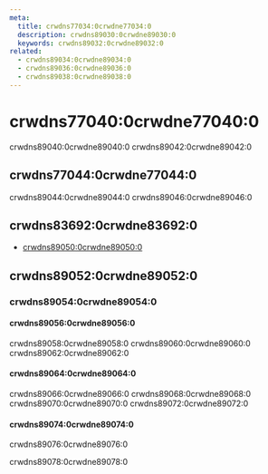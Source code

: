 ```yaml
---
meta:
  title: crwdns77034:0crwdne77034:0
  description: crwdns89030:0crwdne89030:0
  keywords: crwdns89032:0crwdne89032:0
related:
  - crwdns89034:0crwdne89034:0
  - crwdns89036:0crwdne89036:0
  - crwdns89038:0crwdne89038:0
---
```


# crwdns77040:0crwdne77040:0

crwdns89040:0crwdne89040:0 crwdns89042:0crwdne89042:0

<entry-ad />

## crwdns77044:0crwdne77044:0

crwdns89044:0crwdne89044:0 crwdns89046:0crwdne89046:0

<usage name="v-sheet" />

## crwdns83692:0crwdne83692:0

- [crwdns89050:0crwdne89050:0](crwdns89048:0crwdne89048:0)

## crwdns89052:0crwdne89052:0

### crwdns89054:0crwdne89054:0

#### crwdns89056:0crwdne89056:0

crwdns89058:0crwdne89058:0 crwdns89060:0crwdne89060:0 crwdns89062:0crwdne89062:0

<example file="v-sheet/prop-elevation" />

#### crwdns89064:0crwdne89064:0

crwdns89066:0crwdne89066:0 crwdns89068:0crwdne89068:0 crwdns89070:0crwdne89070:0 crwdns89072:0crwdne89072:0

<example file="v-sheet/prop-rounded" />

#### crwdns89074:0crwdne89074:0

crwdns89076:0crwdne89076:0

crwdns89078:0crwdne89078:0

<example file="v-sheet/prop-color" />

<backmatter />
